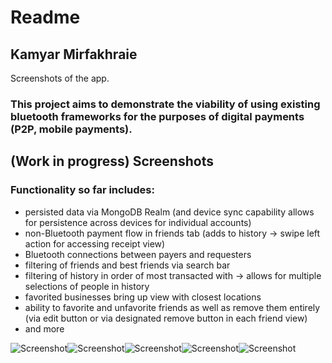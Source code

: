 # Readme

## Kamyar Mirfakhraie
Screenshots of the app.

### This project aims to demonstrate the viability of using existing bluetooth frameworks for the purposes of digital payments (P2P, mobile payments).

## (Work in progress) Screenshots
### Functionality so far includes:
- persisted data via MongoDB Realm (and device sync capability allows for persistence across devices for individual accounts)
- non-Bluetooth payment flow in friends tab (adds to history -> swipe left action for accessing receipt view)
- Bluetooth connections between payers and requesters
- filtering of friends and best friends via search bar
- filtering of history in order of most transacted with -> allows for multiple selections of people in history
- favorited businesses bring up view with closest locations
- ability to favorite and unfavorite friends as well as remove them entirely (via edit button or via designated remove button in each friend view)
- and more

![Screenshot](IMG_7246.PNG)![Screenshot](IMG_7255.PNG)![Screenshot](IMG_7257.PNG)![Screenshot](IMG_7258.PNG)![Screenshot](IMG_7259.PNG)
